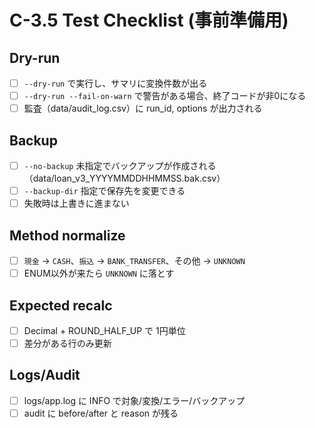 # C-3.5 Test Checklist (事前準備用)

## Dry-run
- [ ] `--dry-run` で実行し、サマリに変換件数が出る
- [ ] `--dry-run --fail-on-warn` で警告がある場合、終了コードが非0になる
- [ ] 監査（data/audit_log.csv）に run_id, options が出力される

## Backup
- [ ] `--no-backup` 未指定でバックアップが作成される（data/loan_v3_YYYYMMDDHHMMSS.bak.csv）
- [ ] `--backup-dir` 指定で保存先を変更できる
- [ ] 失敗時は上書きに進まない

## Method normalize
- [ ] `現金` → `CASH`、`振込` → `BANK_TRANSFER`、その他 → `UNKNOWN`
- [ ] ENUM以外が来たら `UNKNOWN` に落とす

## Expected recalc
- [ ] Decimal + ROUND_HALF_UP で 1円単位
- [ ] 差分がある行のみ更新

## Logs/Audit
- [ ] logs/app.log に INFO で対象/変換/エラー/バックアップ
- [ ] audit に before/after と reason が残る
